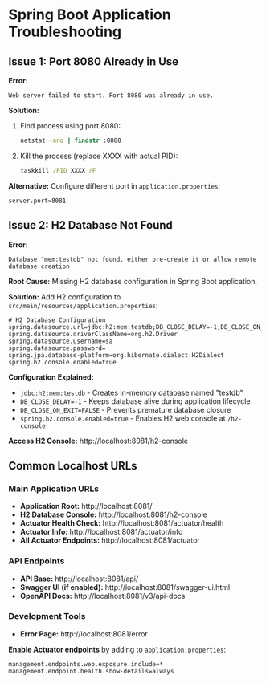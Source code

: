 # Spring Boot Application Troubleshooting

## Issue 1: Port 8080 Already in Use

**Error:**
```
Web server failed to start. Port 8080 was already in use.
```

**Solution:**
1. Find process using port 8080:
   ```cmd
   netstat -ano | findstr :8080
   ```

2. Kill the process (replace XXXX with actual PID):
   ```cmd
   taskkill /PID XXXX /F
   ```

**Alternative:** Configure different port in `application.properties`:
```properties
server.port=8081
```

## Issue 2: H2 Database Not Found

**Error:**
```
Database "mem:testdb" not found, either pre-create it or allow remote database creation
```

**Root Cause:** Missing H2 database configuration in Spring Boot application.

**Solution:** Add H2 configuration to `src/main/resources/application.properties`:

```properties
# H2 Database Configuration
spring.datasource.url=jdbc:h2:mem:testdb;DB_CLOSE_DELAY=-1;DB_CLOSE_ON_EXIT=FALSE
spring.datasource.driverClassName=org.h2.Driver
spring.datasource.username=sa
spring.datasource.password=
spring.jpa.database-platform=org.hibernate.dialect.H2Dialect
spring.h2.console.enabled=true
```

**Configuration Explained:**
- `jdbc:h2:mem:testdb` - Creates in-memory database named "testdb"
- `DB_CLOSE_DELAY=-1` - Keeps database alive during application lifecycle
- `DB_CLOSE_ON_EXIT=FALSE` - Prevents premature database closure
- `spring.h2.console.enabled=true` - Enables H2 web console at `/h2-console`

**Access H2 Console:** http://localhost:8081/h2-console

## Common Localhost URLs

### Main Application URLs
- **Application Root:** http://localhost:8081/
- **H2 Database Console:** http://localhost:8081/h2-console
- **Actuator Health Check:** http://localhost:8081/actuator/health
- **Actuator Info:** http://localhost:8081/actuator/info
- **All Actuator Endpoints:** http://localhost:8081/actuator

### API Endpoints
- **API Base:** http://localhost:8081/api/
- **Swagger UI (if enabled):** http://localhost:8081/swagger-ui.html
- **OpenAPI Docs:** http://localhost:8081/v3/api-docs

### Development Tools
- **Error Page:** http://localhost:8081/error

**Enable Actuator endpoints** by adding to `application.properties`:
```properties
management.endpoints.web.exposure.include=*
management.endpoint.health.show-details=always
```